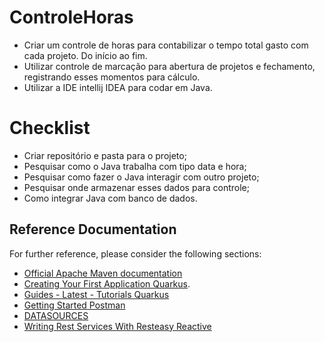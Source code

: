 # ControleHoras
- Criar um controle de horas para contabilizar o tempo total gasto com cada projeto. Do início ao fim.
- Utilizar controle de marcação para abertura de projetos e fechamento, registrando esses momentos para cálculo.
- Utilizar a IDE intellij IDEA para codar em Java.
  
# Checklist
- Criar repositório e pasta para o projeto;
- Pesquisar como o Java trabalha com tipo data e hora;
- Pesquisar como fazer o Java interagir com outro projeto;
- Pesquisar onde armazenar esses dados para controle;
- Como integrar Java com banco de dados.

## Reference Documentation
For further reference, please consider the following sections:

* [Official Apache Maven documentation](https://maven.apache.org/guides/index.html)
* [Creating Your First Application Quarkus](https://quarkus.io/guides/getting-started).
* [Guides - Latest - Tutorials Quarkus](https://quarkus.io/guides/)
* [Getting Started Postman](https://learning.postman.com/docs/getting-started/overview/)
* [DATASOURCES](https://quarkus.io/guides/datasource)
* [Writing Rest Services With Resteasy Reactive](https://quarkus.io/guides/resteasy-reactive)
